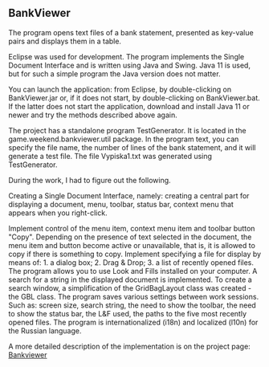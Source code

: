 ## BankViewer

The program opens text files of a bank statement, presented as key-value pairs and displays them in a table.

Eclipse was used for development. The program implements the Single Document Interface and is written using Java and Swing. Java 11 is used, but for such a simple program the Java version does not matter.

You can launch the application: from Eclipse, by double-clicking on BankViewer.jar or, if it does not start, by double-clicking on BankViewer.bat. If the latter does not start the application, download and install Java 11 or newer and try the methods described above again.

The project has a standalone program TestGenerator. It is located in the game.weekend.bankviewer.util package. In the program text, you can specify the file name, the number of lines of the bank statement, and it will generate a test file. The file Vypiska1.txt was generated using TestGenerator.

During the work, I had to figure out the following.

Creating a Single Document Interface, namely: creating a central part for displaying a document, menu, toolbar, status bar, context menu that appears when you right-click.

Implement control of the menu item, context menu item and toolbar button "Copy". Depending on the presence of text selected in the document, the menu item and button become active or unavailable, that is, it is allowed to copy if there is something to copy. Implement specifying a file for display by means of:
	1. a dialog box; 
	2. Drag & Drop; 
	3. a list of recently opened files.
The program allows you to use Look and Fills installed on your computer. A search for a string in the displayed document is implemented. To create a search window, a simplification of the GridBagLayout class was created - the GBL class. The program saves various settings between work sessions. Such as: screen size, search string, the need to show the toolbar, the need to show the status bar, the L&F used, the paths to the five most recently opened files. The program is internationalized (i18n) and localized (l10n) for the Russian language.

A more detailed description of the implementation is on the project page: [Bankviewer](https://weekend-game.github.io/bankviewer.htm)
